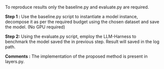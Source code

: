 To reproduce results only the baseline.py and evaluate.py are required. 

**Step 1 :**
Use the baseline.py script to instantiate a model instance, decompose it as per the required budget using the chosen dataset and save the model. (No GPU required)

**Step 2:**
Using the evaluate.py script, employ the LLM-Harness to benchmark the model saved the in previous step. Result will saved in the log path. 

**Comments :**
The implementation of the proposed method is present in layers.py. 
